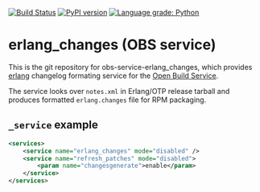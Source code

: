 [![Build Status](https://github.com/openSUSE/obs-service-erlang_changes/actions/workflows/python-package.yml/badge.svg)](https://github.com/openSUSE/obs-service-erlang_changes/actions/workflows/python-package.yml)
[![PyPI version](https://badge.fury.io/py/obs-service-erlang-changes.svg)](https://badge.fury.io/py/obs-service-erlang_changes)
[![Language grade: Python](https://img.shields.io/lgtm/grade/python/g/matwey/obs-service-erlang_changes.svg?logo=lgtm&logoWidth=18)](https://lgtm.com/projects/g/matwey/obs-service-erlang_changes/context:python)

# erlang_changes (OBS service)
This is the git repository for obs-service-erlang_changes, which provides [erlang](https://www.erlang.org/) changelog formating service for the [Open Build Service](http://openbuildservice.org/).

The service looks over `notes.xml` in Erlang/OTP release tarball and produces formatted `erlang.changes` file for RPM packaging.

## `_service` example

```xml
<services>
	<service name="erlang_changes" mode="disabled" />
	<service name="refresh_patches" mode="disabled">
		<param name="changesgenerate">enable</param>
	</service>
</services>
```
